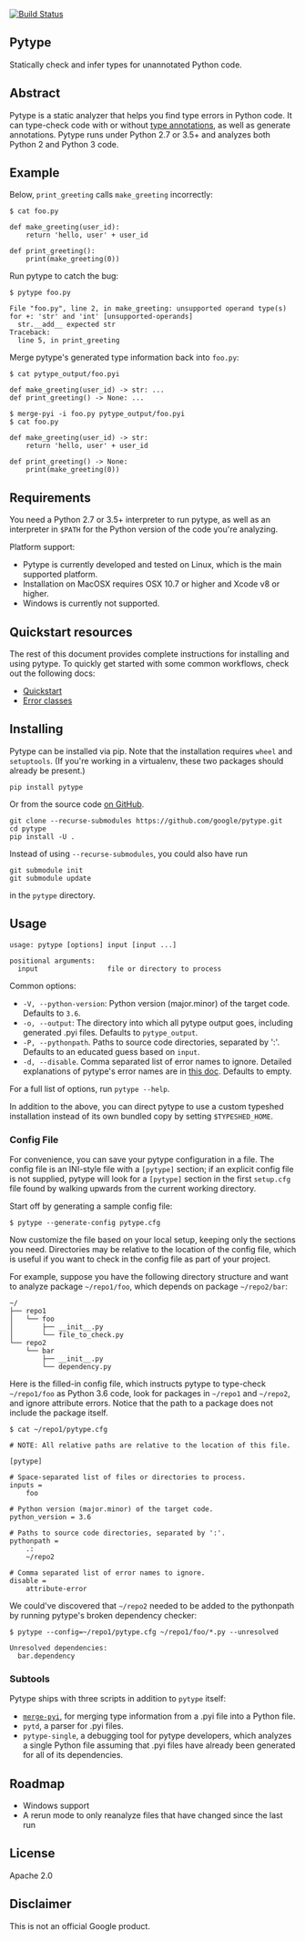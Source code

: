 [![Build Status](https://travis-ci.org/google/pytype.svg?branch=master)](https://travis-ci.org/google/pytype)

## Pytype

Statically check and infer types for unannotated Python code.

## Abstract

Pytype is a static analyzer that helps you find type errors in Python code. It
can type-check code with or without
[type annotations](https://www.python.org/dev/peps/pep-0484/), as well as
generate annotations. Pytype runs under Python 2.7 or 3.5+ and analyzes both
Python 2 and Python 3 code.

## Example

Below, `print_greeting` calls `make_greeting` incorrectly:

```
$ cat foo.py

def make_greeting(user_id):
    return 'hello, user' + user_id

def print_greeting():
    print(make_greeting(0))
```

Run pytype to catch the bug:

```
$ pytype foo.py

File "foo.py", line 2, in make_greeting: unsupported operand type(s) for +: 'str' and 'int' [unsupported-operands]
  str.__add__ expected str
Traceback:
  line 5, in print_greeting
```

Merge pytype's generated type information back into `foo.py`:

```
$ cat pytype_output/foo.pyi

def make_greeting(user_id) -> str: ...
def print_greeting() -> None: ...

$ merge-pyi -i foo.py pytype_output/foo.pyi
$ cat foo.py

def make_greeting(user_id) -> str:
    return 'hello, user' + user_id

def print_greeting() -> None:
    print(make_greeting(0))
```

## Requirements

You need a Python 2.7 or 3.5+ interpreter to run pytype, as well as an
interpreter in `$PATH` for the Python version of the code you're analyzing.

Platform support:

* Pytype is currently developed and tested on Linux, which is the main supported
  platform.
* Installation on MacOSX requires OSX 10.7 or higher and Xcode v8 or higher.
* Windows is currently not supported.

## Quickstart resources

The rest of this document provides complete instructions for installing and
using pytype. To quickly get started with some common workflows, check out the
following docs:

* [Quickstart](
   https://github.com/google/pytype/tree/master/docs/quickstart.md)
* [Error classes](
   https://github.com/google/pytype/tree/master/docs/errors.md)

## Installing

Pytype can be installed via pip. Note that the installation requires `wheel`
and `setuptools`. (If you're working in a virtualenv, these two packages should
already be present.)

```
pip install pytype
```

Or from the source code [on GitHub](https://github.com/google/pytype/).

```
git clone --recurse-submodules https://github.com/google/pytype.git
cd pytype
pip install -U .
```

Instead of using `--recurse-submodules`, you could also have run

```
git submodule init
git submodule update
```

in the `pytype` directory.

## Usage

```
usage: pytype [options] input [input ...]

positional arguments:
  input                 file or directory to process
```

Common options:

* `-V, --python-version`: Python version (major.minor) of the target code.
  Defaults to `3.6`.
* `-o, --output`: The directory into which all pytype output goes, including
  generated .pyi files. Defaults to `pytype_output`.
* `-P, --pythonpath`. Paths to source code directories, separated by ':'.
  Defaults to an educated guess based on `input`.
* `-d, --disable`. Comma separated list of error names to ignore. Detailed
  explanations of pytype's error names are in
  [this doc](https://github.com/google/pytype/tree/master/docs/errors.md).
  Defaults to empty.

For a full list of options, run `pytype --help`.

In addition to the above, you can direct pytype to use a custom typeshed
installation instead of its own bundled copy by setting `$TYPESHED_HOME`.

### Config File

For convenience, you can save your pytype configuration in a file. The config
file is an INI-style file with a `[pytype]` section; if an explicit config file
is not supplied, pytype will look for a `[pytype]` section in the first
`setup.cfg` file found by walking upwards from the current working directory.

Start off by generating a sample config file:

```
$ pytype --generate-config pytype.cfg
```

Now customize the file based on your local setup, keeping only the sections you
need. Directories may be relative to the location of the config file, which is
useful if you want to check in the config file as part of your project.

For example, suppose you have the following directory structure and want to
analyze package `~/repo1/foo`, which depends on package `~/repo2/bar`:

```
~/
├── repo1
│   └── foo
│       ├── __init__.py
│       └── file_to_check.py
└── repo2
    └── bar
        ├── __init__.py
        └── dependency.py
```

Here is the filled-in config file, which instructs pytype to type-check
`~/repo1/foo` as Python 3.6 code, look for packages in `~/repo1` and `~/repo2`,
and ignore attribute errors. Notice that the path to a package does not include
the package itself.

```
$ cat ~/repo1/pytype.cfg

# NOTE: All relative paths are relative to the location of this file.

[pytype]

# Space-separated list of files or directories to process.
inputs =
    foo

# Python version (major.minor) of the target code.
python_version = 3.6

# Paths to source code directories, separated by ':'.
pythonpath =
    .:
    ~/repo2

# Comma separated list of error names to ignore.
disable =
    attribute-error
```

We could've discovered that `~/repo2` needed to be added to the pythonpath by
running pytype's broken dependency checker:

```
$ pytype --config=~/repo1/pytype.cfg ~/repo1/foo/*.py --unresolved

Unresolved dependencies:
  bar.dependency
```

### Subtools

Pytype ships with three scripts in addition to `pytype` itself:

* [`merge-pyi`](
https://github.com/google/pytype/tree/master/pytype/tools/merge_pyi/README.md),
for merging type information from a .pyi file into a Python file.
* `pytd`, a parser for .pyi files.
* `pytype-single`, a debugging tool for pytype developers, which analyzes a
single Python file assuming that .pyi files have already been generated for all
of its dependencies.

## Roadmap

* Windows support
* A rerun mode to only reanalyze files that have changed since the last run

## License
Apache 2.0

## Disclaimer
This is not an official Google product.
